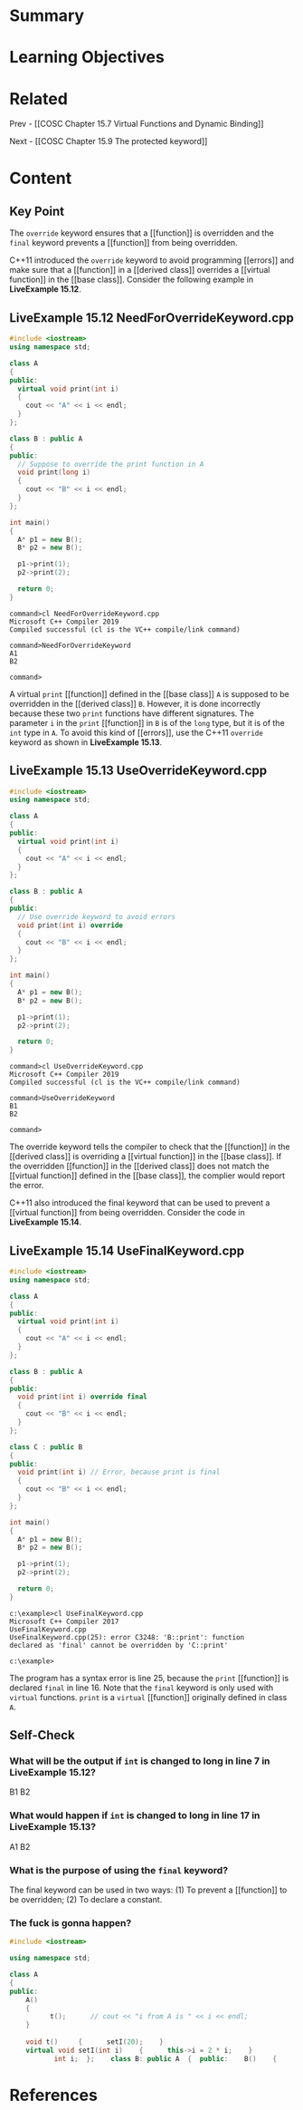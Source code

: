 # Summary

# Learning Objectives

# Related
Prev - [[COSC Chapter 15.7 Virtual Functions and Dynamic Binding]]

Next - [[COSC Chapter 15.9 The protected keyword]]
# Content

## Key Point

The `override` keyword ensures that a [[function]] is overridden and the `final` keyword prevents a [[function]] from being overridden. 

C++11 introduced the `override` keyword to avoid programming [[errors]] and make sure that a [[function]] in a [[derived class]] overrides a [[virtual function]] in the [[base class]]. Consider the following example in **LiveExample 15.12**.

## **LiveExample 15.12 NeedForOverrideKeyword.cpp**
```CPP
#include <iostream>
using namespace std;

class A 
{
public:
  virtual void print(int i)
  {
    cout << "A" << i << endl;
  }
};

class B : public A
{
public:
  // Suppose to override the print function in A
  void print(long i)
  {
    cout << "B" << i << endl;
  }
};

int main()
{
  A* p1 = new B();
  B* p2 = new B();

  p1->print(1);
  p2->print(2);

  return 0;
}
```
```
command>cl NeedForOverrideKeyword.cpp
Microsoft C++ Compiler 2019 
Compiled successful (cl is the VC++ compile/link command)

command>NeedForOverrideKeyword 
A1
B2

command>
```

A virtual `print` [[function]] defined in the [[base class]] `A` is supposed to be overridden in the [[derived class]] `B`. However, it is done incorrectly because these two `print` functions have different signatures. The parameter `i` in the `print` [[function]] in `B` is of the `long` type, but it is of the `int` type in `A`. To avoid this kind of [[errors]], use the C++11 `override` keyword as shown in **LiveExample 15.13**.

## **LiveExample 15.13 UseOverrideKeyword.cpp**
```CPP
#include <iostream>
using namespace std;

class A 
{
public:
  virtual void print(int i)
  {
    cout << "A" << i << endl;
  }
};

class B : public A
{
public:
  // Use override keyword to avoid errors
  void print(int i) override
  {
    cout << "B" << i << endl;
  }
};

int main()
{
  A* p1 = new B();
  B* p2 = new B();

  p1->print(1);
  p2->print(2);

  return 0;
}
```
```
command>cl UseOverrideKeyword.cpp
Microsoft C++ Compiler 2019 
Compiled successful (cl is the VC++ compile/link command)

command>UseOverrideKeyword 
B1
B2

command>
```

The override keyword tells the compiler to check that the [[function]] in the [[derived class]] is overriding a [[virtual function]] in the [[base class]]. If the overridden [[function]] in the [[derived class]] does not match the [[virtual function]] defined in the [[base class]], the complier would report the error.

C++11 also introduced the final keyword that can be used to prevent a [[virtual function]] from being overridden. Consider the code in **LiveExample 15.14**.

## **LiveExample 15.14 UseFinalKeyword.cpp**
```CPP
#include <iostream>
using namespace std;

class A 
{
public:
  virtual void print(int i) 
  {
    cout << "A" << i << endl;
  }
};

class B : public A
{
public:
  void print(int i) override final
  {
    cout << "B" << i << endl;
  }
};

class C : public B
{
public:
  void print(int i) // Error, because print is final
  {
    cout << "B" << i << endl;
  }
};

int main()
{
  A* p1 = new B();
  B* p2 = new B();

  p1->print(1);
  p2->print(2);

  return 0;
}
```
```
c:\example>cl UseFinalKeyword.cpp
Microsoft C++ Compiler 2017
UseFinalKeyword.cpp
UseFinalKeyword.cpp(25): error C3248: 'B::print': function 
declared as 'final' cannot be overridden by 'C::print'

c:\example>
```

The program has a syntax error is line 25, because the `print` [[function]] is declared `final` in line 16. Note that the `final` keyword is only used with `virtual` functions. `print` is a `virtual` [[function]] originally defined in class `A`.

## Self-Check

### What will be the output if `int` is changed to long in line 7 in __LiveExample 15.12__?

B1
B2

### What would happen if `int` is changed to long in line 17 in __LiveExample 15.13__?

A1
B2

### What is the purpose of using the `final` keyword?

The final keyword can be used in two ways: (1) To prevent a [[function]] to be overridden; (2) To declare a constant.

### The fuck is gonna happen?

```CPP
#include <iostream>

using namespace std;

class A
{
public:
	A()    
	{
	      t();      // cout << "i from A is " << i << endl;
	}
	
	void t()     {      setI(20);    }
    virtual void setI(int i)    {      this->i = 2 * i;    }
           int i;  };    class B: public A  {  public:    B()    {      cout << "i from B is " << i << endl;    }      void setI(int i) override    {      this->i = 3 * i;    }  };    int main()  {    A* p = new B();      return 0;  }
```
# References
